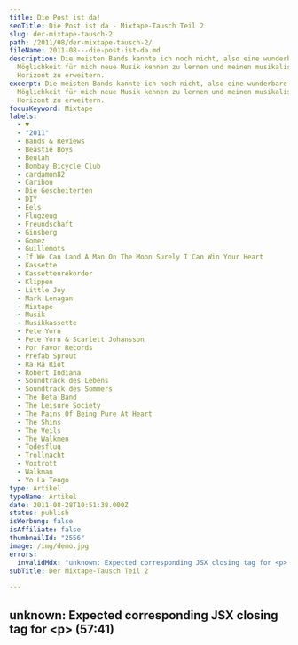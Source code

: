 ```yaml
---
title: Die Post ist da!
seoTitle: Die Post ist da - Mixtape-Tausch Teil 2
slug: der-mixtape-tausch-2
path: /2011/08/der-mixtape-tausch-2/
fileName: 2011-08---die-post-ist-da.md
description: Die meisten Bands kannte ich noch nicht, also eine wunderbare
  Möglichkeit für mich neue Musik kennen zu lernen und meinen musikalischen
  Horizont zu erweitern.
excerpt: Die meisten Bands kannte ich noch nicht, also eine wunderbare
  Möglichkeit für mich neue Musik kennen zu lernen und meinen musikalischen
  Horizont zu erweitern.
focusKeyword: Mixtape
labels:
  - ♥
  - "2011"
  - Bands & Reviews
  - Beastie Boys
  - Beulah
  - Bombay Bicycle Club
  - cardamon82
  - Caribou
  - Die Gescheiterten
  - DIY
  - Eels
  - Flugzeug
  - Freundschaft
  - Ginsberg
  - Gomez
  - Guillemots
  - If We Can Land A Man On The Moon Surely I Can Win Your Heart
  - Kassette
  - Kassettenrekorder
  - Klippen
  - Little Joy
  - Mark Lenagan
  - Mixtape
  - Musik
  - Musikkassette
  - Pete Yorn
  - Pete Yorn & Scarlett Johansson
  - Por Favor Records
  - Prefab Sprout
  - Ra Ra Riot
  - Robert Indiana
  - Soundtrack des Lebens
  - Soundtrack des Sommers
  - The Beta Band
  - The Leisure Society
  - The Pains Of Being Pure At Heart
  - The Shins
  - The Veils
  - The Walkmen
  - Todesflug
  - Trollnacht
  - Voxtrott
  - Walkman
  - Yo La Tengo
type: Artikel
typeName: Artikel
date: 2011-08-28T10:51:38.000Z
status: publish
isWerbung: false
isAffiliate: false
thumbnailId: "2556"
image: /img/demo.jpg
errors:
  invalidMdx: "unknown: Expected corresponding JSX closing tag for <p> (57:41)"
subTitle: Der Mixtape-Tausch Teil 2
  
---
```


## unknown: Expected corresponding JSX closing tag for &lt;p> (57:41)

<!--
Zusätzlich zu den 15 Songs, auf der Kassette, sowie auf 2 CDs (jeweils eine CD
für jede Seite der Kassette), habe ich noch eine dritte CD mit dem Titel "Die
Gescheiterten" erhalten, auf der sich neun Songs befinden, die bereits in der
engeren Auswahl standen, es jedoch am Ende nicht auf das Mixtape geschafft
haben, wobei man hier eindeutig nicht von "gescheiterten" Songs sprechen kann,
wenn man nach der Qualität urteilt. Zusätzlich zur Musik enthielt das Päckchen
einen wundervollen Brief, aus dem ich hier einen kleinen Auszug (mit
freundlicher Genehmigung von Ginsberg) zeigen möchte:

<blockquote>"... Aber nun zum Eingemachten.

Die Kassette darf sich zu Recht damit rühmen, meine bisher Beste zu sein. Ich
habe ja schon so einige erstellt und oftmals war es das heimliche Ziel, die EINE
Kassette zu erstellen, die ich hören muss, 90 Minuten bevor mein Flugzeug an
einer Klippe zerschellt (oder ein ähnliches Szenario). Für diesen Moment ist es
auf jeden Fall gelungen, in zwei Wochen sieht die Sache aber vielleicht auch
wieder anders aus, denn möglicherweise muss ich dann ja auch feststellen, dass
einige Lieder fehlen, nämlich die von Deiner Kassette zum Beispiel. Ich habe ja
auch ernsthaft überlegt die Troll-Nacht aufzunehmen ("Troll-Nacht" von THE
DODOS - einer der youtube-Musikvideo-Tipps von cardamon 82, anm. der Autorin),
es dann aber wieder verworfen, da es dann ja doch darum ging, Dir möglichst
viele neue Lieder nahezubringen. Auf der Todesflugkassette wird aber sicher
Platz dafür sein.

Das Cover habe ich dem Lied gewidmet, welches es immerhin in Dein Blog geschafft
hat ("If We Can Land A Man On The Moon, Then Surely I Can Win Your Heart" von
BEULAH , Anm. d. Autorin). Erstens, weil es an sich schon ein toller Titel ist
und zweitens gefiel mit die Variation des LOVE-Schriftzuges von Robert Indiana.
Das gleichnamige Lied konnte ich dann leider nicht mehr auf der Kassette
unterbringen, weil es von der Zeit nicht ganz in das Konzept passte, und "Emma
Blowguns Last Stand" am Ende des Tages (oder Todesfluges) doch mein
Lieblingslied von BEULAH ist.

Die A-Seite entstpricht im Großen und Ganzen der Playlist, die es in den
vergangenen Wochen zur ungekrönten Königin meiner Playlisten schaffte. Wie Du
feststellen wirst, sind einige Bands mit zwei Liedern vertreten (das gilt auch
für die B-Seite), was unter einigen Vertretern der Mixtape-Zunft (oder -Gilde)
als Frevel gilt, aber an solchen Formalitäten störe ich mich mich nicht und ich
Du sicher auch nicht. Hier sind schon einige meiner Alltime-Favorites
anzutreffen. Die Lieder von THE WALKMEN, THE BETA BAND, das überaus tolle und
epische Lied von YO LA TENGO... Aber ich will an dieser Stelle nichts weiter
vorweg nehmen, sonst übe ich noch unlauteren Einfluss auf Deine Wertung aus.

Die B-Seite ist etwas poppiger gehalten, aber auch hier wieder mit einigen
meiner absoluten Lieblingslieder. Ein paar habe ich Dir bereits vorgespielt,
denn zu jenen Zeitpunkten hatte ich noch ein anderes Konzept für die B-Seite
geplant. Im Grunde wäre es nach diesem Konzept eine Fortführung der A-Seite mit
weniger sehr guten Lieder geworden. Später habe ich mich aber dazu entschieden,
etwas auf die Popschiene abzubiegen, denn die Kassette bietet grundsätzlich eine
gute Möglichkeit, Themen zu variieren, teilweise auch Gegensätzliches auf einem
Medium zu verbinden. Für diese Kassette wäre Gegensätzliches denn jedoch ein
viel zu starkes Wort, aber ich denke, die Seiten treffen schon ihren eigenen
Ton.

Einige Lieder konnten es leider nicht auf die Kassette schaffen, da Du aber
genau wie ich ein Fan von Bonuseditionen bist, dachte ich mir, dass ich Dir
einfach noch eine dritte CD mitgebe..."</blockquote>## Eine gelungene Mischung

Insgesamt ist das Mixtape wirklich eine gelungene Mischung, die wie schon
erwähnt, sehr gut meinen Geschmack trifft, die CDs laufen in meinem Auto hoch
und runter und versüßen mir meine morgentliche Fahrt ins Büro, momentan läuft
wieder die Kassette im Rekorder. Ganz klar der Soundtrack des Sommers, einige
der Songs wurden auf jeden Fall auch zum Soundtrack des Lebens hinzugefügt.

Ganz besonders habe ich mich gefreut, das auch MARK LANEGAN, EELS und CARIBOU
(letzte auf der CD der "Gescheiterten") es geschafft haben, Erwähnung zu finden.
Wunderbar finde ich es, dass ich durch diesen Musiktausch Bands wie THE BOMBAY
BICYCLE CLUB, THE BETA BAND, VOXTROTT, und THE VEILS kennenlernen durfte, mit
denen ich mich ganz sicher noch weiterhin beschäftigen werde, ganz zu schweigen
natürlich von BEULAH, diese Band habe ich bereits in meine Liste der Favoriten
aufgenommen. Ganz besonders hat mir auch " Canadian Girl" von THE WALKMEN
gefallen, ich habe mich bereits einige Male dabei ertappt, wie ich zurückgespult
und das Lied noch mal gehört habe.

Nach dem Hören und auch nach der "Todesflug-Geschichte" ist mir klar geworden,
dass ich bestimmt nochmal ein Mixtape für Ginsberg zusammenstellen werde, da auf
meiner Combilation mit Sicherheit noch einige Songs für den Flug in Richtung
Klippe fehlen. Ach ja: Über den Klassiker von den BEASTIE BOYS habe ich mich
gefreut! Lange nicht mehr gehört, erinnert mich an die wunderschöne alte
Mixtape-Zeit!

[gallery type="rectangular" link="none" size="medium"
ids="2562,2561,2560,2559,2558,2557,2556,2555,2554,2553,2551,2549,2548,2547"]

## Die Musik:### Seite A: _ \_\_\_\_ _ **1.) Yo La Tengo - The Story Of Yo La Tengo**

[youtube=http://www.youtube.com/watch?v=IFrwgyrviTA]

**2.) Mark Lenegan - Hit The City**

[youtube=http://www.youtube.com/watch?v=_xMvw9lCOBw]

**3.) The Walkmen - Blue As Your Blood**

[youtube=http://www.youtube.com/watch?v=6BNt2Cm6Y2A]

**4.) Bombay Bicycle Club - Many Ways**

[youtube=http://www.youtube.com/watch?v=3Zv4s-JQJgQ&amp;playnext=1&amp;list=PL0B0E9714FDC2C976]

**5.) Bombay Bicycle Club - Swansea**

[youtube=http://www.youtube.com/watch?v=neB1iZgr8DY]

**6.) The Beta Band - She´s The One**

[youtube=http://www.youtube.com/watch?v=nqF5LEPzUBI]

**7.) The Walkmen - Candian Girl**

[youtube=http://www.youtube.com/watch?v=DPdfZlm4d-c]

**8.) Eels - Numbered Days** (leider im Internet nicht auffindbar, ist auf dem
Album "Jeannies Diary" zu finden)

**9.) Little Joy - Evaporar**

[youtube=http://www.youtube.com/watch?v=IWXTisH11-Y]

#### Seite B **10.)** **Voxtrott - Indroduction**

[youtube=http://www.youtube.com/watch?v=_nCpuHLGS8w]

**11.) The Leisure Society - A Fighting Chance**

[youtube=http://www.youtube.com/watch?v=FWxy2upYAUk]

**12.) The Leisure Society - The Sleeper**

[youtube=http://www.youtube.com/watch?v=KXdQX2SHqh4]

**13.) Gomez - You, Me And Everybody**

[youtube=http://www.youtube.com/watch?v=nB0rg6nC344]

**14.) The Shins - Phantom Limb**

[youtube=http://www.youtube.com/watch?v=wur50eO9iu8]

**15.) Ra Ra Riot - Too Too Too Fast**

[youtube=http://www.youtube.com/watch?v=smiE4slgGoM]

**16.) Voxtrot - The Start Of Something**

[youtube=http://www.youtube.com/watch?v=PtWhB1JgZGc]

**17.) Guillemots -** **São Paulo**

[youtube=http://www.youtube.com/watch?v=cGvSEgrx9BY]

#### Die Gescheiterten: **18.) The Beasty Boys - I Don´t Know**

[youtube=http://www.youtube.com/watch?v=E-qFgw5i-zU]

**19.) Beulah - I´ll Be Your Lamphade** (Leider im Internet nicht auffindbar,
ist auf dem Album "The Coast Is Never Clean" zu finden)

**20.) Beulah - If We Can Land A Man On The Moon, Surely I Can Win Your Love ♥**

[youtube=http://www.youtube.com/watch?v=SZKFyxCB2Is&amp;list=FLaNjgTF8glhKXAJ-T3331qw&amp;index=33&amp;feature=plpp]

**21.) Caribou - Desiree**

[youtube=http://www.youtube.com/watch?v=QU48sW6zQYY]

**22.) The Veils - Wild Son**

[youtube=http://www.youtube.com/watch?v=L1Dm22ziDBM]

**23.) Yo La Tengo - Deeper Into Movies**

[youtube=http://www.youtube.com/watch?v=iCFWpb8YZJU]

**24.) The Pains Of Being Pure At Heart - Young Adult Friction**

[youtube=http://www.youtube.com/watch?v=HxqAc7yfd6E]

**25.) Pete Yorn &amp; Scarlett Johansson - Relator**

[youtube=http://www.youtube.com/watch?v=5ABMBJ9jT-w]

**26.) Prefab Sprout - Bonny**

[youtube=http://www.youtube.com/watch?v=zefR13phCKM]

-->

  